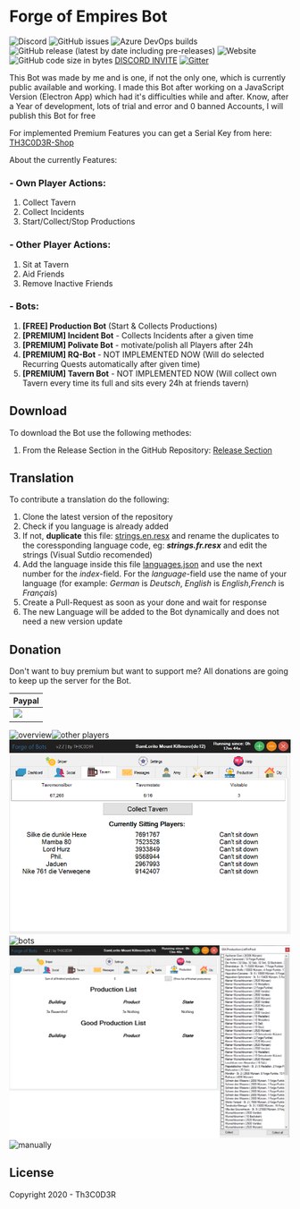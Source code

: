 

# **Forge of Empires Bot** 
![Discord](https://img.shields.io/discord/743455118338293810?label=Discord)[](https://github.com/Th3C0D3R/FoBCS/issues) ![GitHub issues](https://img.shields.io/github/issues/Th3C0D3R/FoBCS) ![Azure DevOps builds](https://img.shields.io/azure-devops/build/thetruetigers/842954ac-9c32-48b8-8308-4f72a8a29bcc/3?label=Build)
![GitHub release (latest by date including pre-releases)](https://img.shields.io/github/v/release/Th3C0D3R/FoBCS?include_prereleases) ![Website](https://img.shields.io/website?down_color=red&down_message=offline&label=Premium%20Server&up_color=green&up_message=online&url=https%3A%2F%2Fth3c0d3r.xyz) ![GitHub code size in bytes](https://img.shields.io/github/languages/code-size/Th3C0D3R/FoBCS)
[DISCORD INVITE](https://discord.gg/DJv8rNsbP7)
[![Gitter](https://badges.gitter.im/ForgeOfBots/community.svg)](https://gitter.im/ForgeOfBots/community?utm_source=badge&utm_medium=badge&utm_campaign=pr-badge)

This Bot was made by me and is one, if not the only one, which is currently public available and working.
I made this Bot after working on a JavaScript Version (Electron App) which had it's difficulties while and after. Know, after a Year of development, lots of trial and error and 0 banned Accounts, I will publish this Bot for free

For implemented Premium Features you can get a Serial Key from here: [TH3C0D3R-Shop](https://th3c0d3r.selly.store/)

About the currently Features:
### - Own Player Actions:
1. Collect Tavern
2. Collect Incidents
3. Start/Collect/Stop Productions
### - Other Player Actions:
1. Sit at Tavern
2. Aid Friends
3. Remove Inactive Friends
### - Bots:
1. **[FREE] Production Bot** (Start &amp; Collects Productions)
2. **[PREMIUM] Incident Bot** - Collects Incidents after a given time
3. **[PREMIUM] Polivate Bot** - motivate/polish all Players after 24h
4. **[PREMIUM] RQ-Bot** - NOT IMPLEMENTED NOW (Will do selected Recurring Quests automatically after given time)
5. **[PREMIUM] Tavern Bot** - NOT IMPLEMENTED NOW (Will collect own Tavern every time its full and sits every 24h at friends tavern)

## Download
To download the Bot use the following methodes:
1.  From the Release Section in the GitHub Repository: [Release Section](https://github.com/Th3C0D3R/FoBCS/releases)

## Translation

To contribute a translation do the following:
1. Clone the latest version of the repository
2. Check if you language is already added
3. If not, **duplicate** this file: [strings.en.resx](https://github.com/Th3C0D3R/FoBCS/blob/master/ForgeOfBots/strings.en.resx) and rename the duplicates to the coressponding language code, eg: ***strings.fr.resx***  and edit the strings (Visual Sutdio recomended)
4. Add the language inside this file [languages.json](https://github.com/Th3C0D3R/FoBCS/blob/master/ForgeOfBots/languages.json) and use the next number for the *index*-field. For the *language*-field use the name of your language (for example: *German* is *Deutsch*, *English* is *English*,*French* is *Français*)
5. Create a Pull-Request as soon as your done and wait for response
6. The new Language will be added to the Bot dynamically and does not need a new version update


## Donation
Don't want to buy premium but want to support me?
All donations are going to keep up the server for the Bot.

| Paypal |
| ------ |
| [![](https://www.paypalobjects.com/en_US/i/btn/btn_donateCC_LG.gif)](https://www.paypal.com/cgi-bin/webscr?cmd=_s-xclick&hosted_button_id=G2D7BK2E7WJZY) 

![overview](https://github.com/Th3C0D3R/FoBCS/blob/master/Overview.png)![other players](https://github.com/Th3C0D3R/FoBCS/blob/master/OtherPlayers.png)
![tavern](https://github.com/Th3C0D3R/FoBCS/blob/master/Tavern.png)![bots](https://github.com/Th3C0D3R/FoBCS/blob/master/Bots.png)![production](https://github.com/Th3C0D3R/FoBCS/blob/master/Production.png)![manually](https://github.com/Th3C0D3R/FoBCS/blob/master/Manually.png)

License
-------
Copyright 2020 - Th3C0D3R
<!--stackedit_data:
eyJoaXN0b3J5IjpbLTY1MTU1Mzg5OCwtMTI1NjkzMDMwLDE1Nj
g0ODIzMjMsLTIwNjc3Njc5NzcsLTExNzgxMDA3MDUsLTE4Mjk4
NjQ0NTAsLTU1NzYxNzQ2NCwtNTAzMzY1MjM0LC04NDE1OTM2ND
gsMjEzODg3MDM0NSwzNTI5MjE2MzIsMTE5Mzk4OTE2MCw5MjAx
NjgyODYsNzY5NjAyNjQ4LC03Mjg0MDA1Nl19
-->